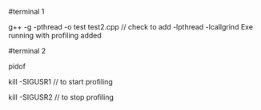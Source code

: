 #terminal 1

g++ -g -pthread -o test test2.cpp // check to add -lpthread -lcallgrind
Exe running with profiling added


#terminal 2


pidof <exename>

kill -SIGUSR1 <pid>   // to start profiling

kill -SIGUSR2 <pid>   // to stop profiling

